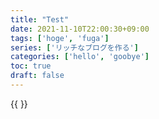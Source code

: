 ```yaml
---
title: "Test"
date: 2021-11-10T22:00:30+09:00
tags: ['hoge', 'fuga']
series: ['リッチなブログを作る']
categories: ['hello', 'goobye']
toc: true
draft: false
---
```


{{ <sitetitle>}}
